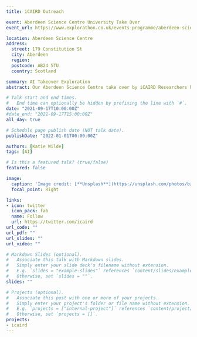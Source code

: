 ```yaml
---
title: iCAIRD Outreach

event: Aberdeen Science Centre University Take Over
event_url: https://www.explorathon.co.uk/events-programme/aberdeen-science-centre-takeover-2/ 

location: Aberdeen Science Centre
address:
  street: 179 Constitution St  
  city: Aberdeen
  region: 
  postcode: AB24 5TU
  country: Scotland

summary: AI Takeover Exploration 
abstract: Our Aberdeen Science Centre take over by iCAIRD Researchers happened on 18th September in which several of the iCAIRD team headed to the Aberdeen Science Centre. 

# Talk start and end times.
#   End time can optionally be hidden by prefixing the line with `#`.
date: "2021-09-17T10:00:00Z"
#date_end: "2021-09-17T15:00:00Z"
all_day: true

# Schedule page publish date (NOT talk date).
publishDate: "2022-01-01T00:00:00Z"

authors: [Katie Wilde]
tags: [AI]

# Is this a featured talk? (true/false)
featured: false

image:
  caption: 'Image credit: [**Unsplash**](https://unsplash.com/photos/bzdhc5b3Bxs)'
  focal_point: Right

links:
- icon: twitter
  icon_pack: fab
  name: Follow
  url: https://twitter.com/icaird
url_code: ""
url_pdf: ""
url_slides: ""
url_video: ""

# Markdown Slides (optional).
#   Associate this talk with Markdown slides.
#   Simply enter your slide deck's filename without extension.
#   E.g. `slides = "example-slides"` references `content/slides/example-slides.md`.
#   Otherwise, set `slides = ""`.
slides: ""

# Projects (optional).
#   Associate this post with one or more of your projects.
#   Simply enter your project's folder or file name without extension.
#   E.g. `projects = ["internal-project"]` references `content/project/deep-learning/index.md`.
#   Otherwise, set `projects = []`.
projects:
- icaird
---
```


